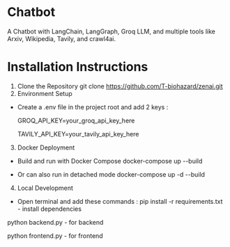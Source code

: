 # Chatbot
A Chatbot with LangChain, LangGraph, Groq LLM, and multiple tools like Arxiv, Wikipedia, Tavily, and crawl4ai. 

# Installation Instructions
1. Clone the Repository
git clone https://github.com/T-biohazard/zenai.git
2. Environment Setup
- Create a .env file in the project root and add 2 keys :

  GROQ_API_KEY=your_groq_api_key_here

  TAVILY_API_KEY=your_tavily_api_key_here

3. Docker Deployment
- Build and run with Docker Compose
docker-compose up --build

- Or can also run in detached mode
docker-compose up -d --build

4. Local Development
- Open terminal and add these commands : 
pip install -r requirements.txt - install dependencies 

python backend.py - for backend 

python frontend.py - for frontend
